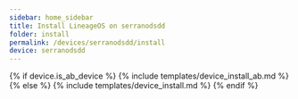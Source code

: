 ```yaml
---
sidebar: home_sidebar
title: Install LineageOS on serranodsdd
folder: install
permalink: /devices/serranodsdd/install
device: serranodsdd
---
```

{% if device.is_ab_device %}
{% include templates/device_install_ab.md %}
{% else %}
{% include templates/device_install.md %}
{% endif %}

